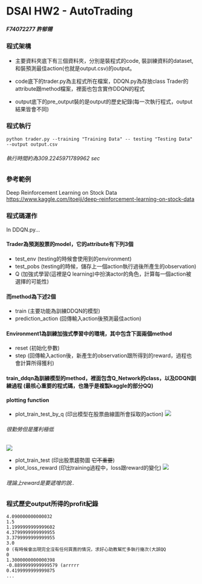 # DSAI HW2 - AutoTrading

##### F74072277 許郁翎

### 程式架構

* 主要資料夾底下有三個資料夾，分別是裝程式的code, 裝訓練資料的dataset, 和裝預測最佳action(也就是output.csv)的output。

* code底下的trader.py為主程式所在檔案，DDQN.py為存放class Trader的attribute跟method檔案，裡面也包含實作DDQN的程式

* output底下的pre_output裝的是output的歷史紀錄(每一次執行程式，output結果皆會不同)

### 程式執行

```
python trader.py --training "Training Data" -- testing "Testing Data" --output output.csv
```
###### 執行時間約為309.2245971789962 sec

### 參考範例

Deep Reinforcement Learning on Stock Data
https://www.kaggle.com/itoeiji/deep-reinforcement-learning-on-stock-data

### 程式碼運作
In DDQN.py...

#### Trader為預測股票的model，它的attribute有下列3個
* test_env (testing的時候會使用到的environment)
* test_pobs (testing的時候，儲存上一個action執行過後所產生的observation)
* Q (加強式學習(這裡是Q learning)中扮演actor的角色，計算每一個action被選擇的可能性)
#### 而method為下述2個
* train (主要功能為訓練DDQN的模型)
* prediction_action (回傳輸入action後預測最佳action)

#### Environment1為訓練加強式學習中的環境，其中包含下面兩個method
* reset (初始化參數)
* step (回傳輸入action後，新產生的observation跟所得到的reward，過程也會計算所得獲利)

#### train_ddqn為訓練模型的method，裡面包含Q_Network的class，以及DDQN訓練過程 (最核心重要的程式碼，也幾乎是複製kaggle的部分QQ)

#### plotting function

* plot_train_test_by_q (印出模型在股票曲線圖所會採取的action)
![](https://i.imgur.com/qU02Qr8.png)
###### 很勤勞但是獲利極低
![](https://i.imgur.com/nJnrOYV.png)
* plot_train_test (印出股票趨勢圖 ~~它不重要~~)
* plot_loss_reward (印出training過程中，loss跟reward的變化)
![](https://i.imgur.com/zgWW6Bm.png)
###### 理論上reward是要遞增的說..

### 程式歷史output所得的profit紀錄

```
4.090000000000032
1.5
1.1999999999999602
4.3799999999999955
3.3799999999999955
3.0
0 (有時候會出現完全沒有任何買賣的情況，求好心助教幫忙多執行幾次(大誤QQ
0
1.3000000000000398
-0.8899999999999579 (arrrrr
0.4199999999999875
...
```

